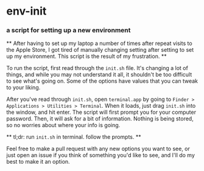 # env-init
### a script for setting up a new environment

** After having to set up my laptop a number of times after repeat visits to the Apple Store, I got tired of manually changing setting after setting to set up my environment. This script is the result of my frustration. **

To run the script, first read through the `init.sh` file. It's changing a lot of things, and while you may not understand it all, it shouldn't be too difficult to see what's going on. Some of the options have values that you can tweak to your liking.

After you've read through `init.sh`, open `terminal.app` by going to `Finder > Applications > Utilities > Terminal`. When it loads, just drag `init.sh` into the window, and hit enter. The script will first prompt you for your computer password. Then, it will ask for a bit of information. Nothing is being stored, so no worries about where your info is going.

** tl;dr: run `init.sh` in terminal. follow the prompts. **

Feel free to make a pull request with any new options you want to see, or just open an issue if you think of something you'd like to see, and I'll do my best to make it an option.
